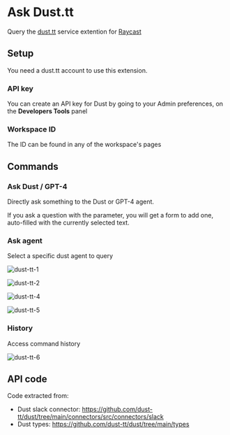 # Ask Dust.tt

Query the [dust.tt](https://dust.tt/) service extention for [Raycast](https://www.raycast.com/)

## Setup

You need a dust.tt account to use this extension.

### API key

You can create an API key for Dust by going to your Admin preferences, on the **Developers Tools** panel

### Workspace ID

The ID can be found in any of the workspace's pages

## Commands

### Ask Dust / GPT-4

Directly ask something to the Dust or GPT-4 agent.

If you ask a question with the parameter, you will get a form to add one, auto-filled with the currently selected text. 

### Ask agent

Select a specific dust agent to query

![dust-tt-1](https://github.com/alan-eu/rayast-dust/assets/467126/2c7b0b36-850b-4dde-a875-be81be78a2a2)

![dust-tt-2](https://github.com/alan-eu/rayast-dust/assets/467126/fe0638df-7401-4c5f-bdec-b98b180a1f7e)

![dust-tt-4](https://github.com/alan-eu/rayast-dust/assets/467126/d72ebb7c-64f8-438c-8608-d584a916ef97)

![dust-tt-5](https://github.com/alan-eu/rayast-dust/assets/467126/fc56f204-bce7-4a39-af34-6dbdee88ae60)

### History

Access command history

![dust-tt-6](https://github.com/alan-eu/rayast-dust/assets/467126/731d181d-7c97-4aed-a81c-8e9163a1038e)

## API code

Code extracted from:
* Dust slack connector: https://github.com/dust-tt/dust/tree/main/connectors/src/connectors/slack
* Dust types: https://github.com/dust-tt/dust/tree/main/types
